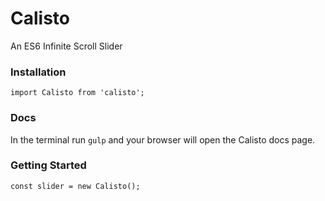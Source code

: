 # Calisto
An ES6 Infinite Scroll Slider

### Installation
```
import Calisto from 'calisto';
```

### Docs
In the terminal run `gulp` and your browser will open the Calisto docs page.

### Getting Started
```
const slider = new Calisto();

```
